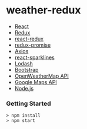 # weather-redux

- [React](https://github.com/facebook/react)
- [Redux](https://github.com/reduxjs/redux)
- [react-redux](https://github.com/reduxjs/react-redux)
- [redux-promise](https://github.com/redux-utilities/redux-promise)
- [Axios](https://github.com/axios/axios)
- [react-sparklines](https://github.com/borisyankov/react-sparklines)
- [Lodash](https://github.com/lodash/lodash)
- [Bootstrap](https://github.com/twbs/bootstrap)
- [OpenWeatherMap API](https://openweathermap.org/api)
- [Google Maps API](https://maps.googleapis.com)
- [Node.js](https://github.com/nodejs/node)

### Getting Started

```
> npm install
> npm start
```
